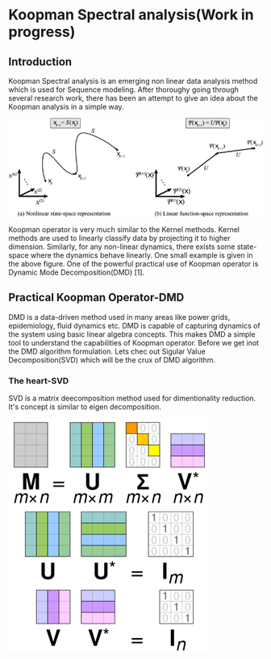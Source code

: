 # Koopman Spectral analysis(Work in progress)
## Introduction
Koopman Spectral analysis is an emerging non linear data analysis method which is used for Sequence modeling. After thoroughy going through several research work, there has been an attempt to give an idea about the Koopman analysis in a simple way. 

<img src="./mimages.png">

Koopman operator is very much similar to the Kernel methods. Kernel methods are used to linearly classify data by projecting it to higher dimension. Similarly, for any non-linear dynamics, there exists some state-space where the dynamics behave linearly. One small example is given in the above figure. One of the powerful practical use of Koopman operator is Dynamic Mode Decomposition(DMD) [1].

## Practical Koopman Operator-DMD

DMD is a data-driven method used in many areas like power grids, epidemiology, fluid dynamics etc. DMD is capable of capturing dynamics of the system using basic linear algebra concepts. This makes DMD a simple tool to understand the capabilities of Koopman operator. Before we get inot the DMD algorithm formulation. Lets chec out Sigular Value Decomposition(SVD) which will be the crux of DMD algorithm.

### The heart-SVD
SVD is a matrix deecomposition method used for dimentionality reduction. It's concept is similar to eigen decomposition.  


<img src="svd.png" width="400">
